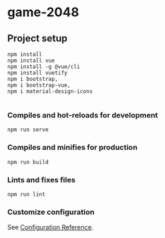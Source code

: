 # game-2048

## Project setup
```
npm install
npm install vue
npm install -g @vue/cli
npm install vuetify
npm i bootstrap,
npm i bootstrap-vue,
npm i material-design-icons
  
```

### Compiles and hot-reloads for development
```
npm run serve
```

### Compiles and minifies for production
```
npm run build
```

### Lints and fixes files
```
npm run lint
```

### Customize configuration
See [Configuration Reference](https://cli.vuejs.org/config/).
